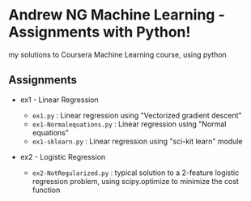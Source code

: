 # Andrew NG Machine Learning - Assignments with Python!
my solutions to Coursera Machine Learning course, using python

## Assignments

* ex1 - Linear Regression
  * `ex1.py` : Linear regression using "Vectorized gradient descent"
  * `ex1-Normalequations.py` : Linear regression using "Normal equations"
  * `ex1-sklearn.py` : Linear regression using "sci-kit learn" module

* ex2 - Logistic Regression
  * `ex2-NotRegularized.py` : typical solution to a 2-feature logistic regression problem, using scipy.optimize to minimize the cost function